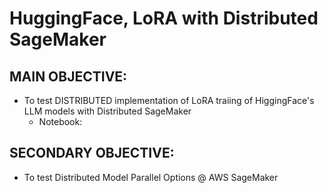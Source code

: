 # HuggingFace, LoRA with Distributed SageMaker

## MAIN OBJECTIVE:
- To test DISTRIBUTED implementation of LoRA traiing of HiggingFace's LLM models with Distributed SageMaker
  - Notebook: 

## SECONDARY OBJECTIVE:
- To test Distributed Model Parallel Options @ AWS SageMaker


